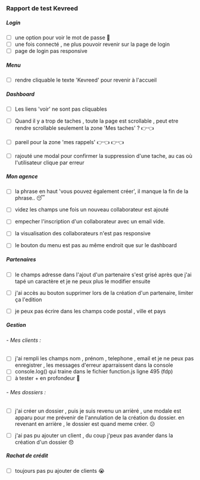 ### Rapport de test Kevreed

##### Login

- [ ] une option pour voir le mot de passe :eyes:
- [ ] une fois connecté , ne plus pouvoir revenir sur la page de login
- [ ] page de login pas responsive

##### Menu

- [ ] rendre cliquable le texte 'Kevreed' pour revenir à l'accueil

##### Dashboard

- [ ] Les liens 'voir' ne sont pas cliquables
- [ ] Quand il y a trop de taches , toute la page est scrollable , peut etre rendre scrollable seulement la zone 'Mes taches' ? :point_right::point_left:
- [ ] pareil pour la zone 'mes rappels' :point_right::point_left: :point_right::point_left:
- [ ] rajouté une modal pour confirmer la suppression d'une tache, au cas où l'utilisateur clique par erreur


##### Mon agence

- [ ] la phrase en haut 'vous pouvez également créer', il manque la fin de la phrase.. :sleeping:
- [ ] videz les champs une fois un nouveau collaborateur est ajouté
- [ ] empecher l'inscription d'un collaborateur avec un email vide.
- [ ] la visualisation des collaborateurs n'est pas responsive
- [ ] le bouton du menu est pas au même endroit que sur le dashboard


##### Partenaires

- [ ] le champs adresse dans l'ajout d'un partenaire s'est grisé après que j'ai tapé un caractère et je ne peux plus le modifier ensuite
- [ ] j'ai accès au bouton supprimer lors de la création d'un partenaire, limiter ça l'edition
- [ ] je peux pas écrire dans les champs code postal , ville et pays


##### Gestion

###### - Mes clients :

- [ ] j'ai rempli les champs nom , prénom , telephone , email et je ne peux pas enregistrer , les messages d'erreur aparraissent dans la console
- [ ] console.log() qui traine dans le fichier function.js ligne 495 (fdp)
- [ ] à tester + en profondeur  :muscle:

###### - Mes dossiers :

- [ ] j'ai créer un dossier , puis je suis revenu un arrièré , une modale est apparu pour me prévenir de l'annulation de la création du dossier. en revenant en arrière , le dossier est quand meme créer. :confused:
- [ ] j'ai pas pu ajouter un client , du coup j'peux pas avander dans la création d'un dossier :disappointed:


##### Rachat de crédit

- [ ] toujours pas pu ajouter de clients :sob: